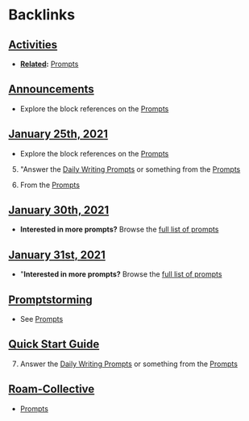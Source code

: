 
# Backlinks
## [Activities](<Activities.md>)
- **[Related](<Related.md>):** [Prompts](<Prompts.md>)

## [Announcements](<Announcements.md>)
- Explore the block references on the [Prompts](<Prompts.md>)

## [January 25th, 2021](<January 25th, 2021.md>)
- Explore the block references on the [Prompts](<Prompts.md>)

5. "Answer the [Daily Writing Prompts](<Daily Writing Prompts.md>) or something from the [Prompts](<Prompts.md>)

1. From the [Prompts](<Prompts.md>)

## [January 30th, 2021](<January 30th, 2021.md>)
- __Interested in more prompts?__ Browse the [full list of prompts]([Prompts](<Prompts.md>))

## [January 31st, 2021](<January 31st, 2021.md>)
- "__Interested in more prompts?__ Browse the [full list of prompts]([Prompts](<Prompts.md>))

## [Promptstorming](<Promptstorming.md>)
- See [Prompts](<Prompts.md>)

## [Quick Start Guide](<Quick Start Guide.md>)
7. Answer the [Daily Writing Prompts](<Daily Writing Prompts.md>) or something from the [Prompts](<Prompts.md>)

## [Roam-Collective](<Roam-Collective.md>)
- [Prompts](<Prompts.md>)

